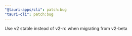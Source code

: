 ```yaml
---
"@tauri-apps/cli": patch:bug
"tauri-cli": patch:bug
---
```


Use v2 stable instead of v2-rc when migrating from v2-beta
